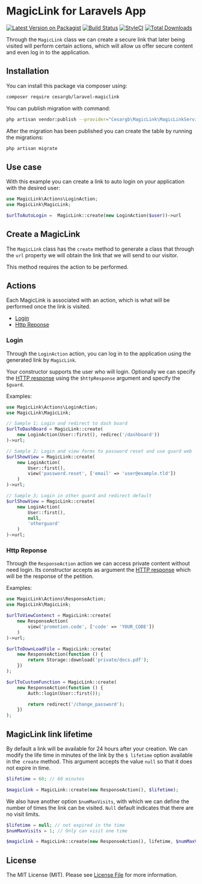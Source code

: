 
# MagicLink for Laravels App

[![Latest Version on Packagist](https://img.shields.io/packagist/v/cesargb/laravel-magiclink.svg?style=flat-square)](https://packagist.org/packages/cesargb/laravel-magiclink)
[![Build Status](https://travis-ci.org/cesargb/laravel-magiclink.svg?branch=2.x)](https://travis-ci.org/cesargb/laravel-magiclink)
[![StyleCI](https://github.styleci.io/repos/98337902/shield?branch=2.x)](https://github.styleci.io/repos/98337902)
[![Total Downloads](https://img.shields.io/packagist/dt/cesargb/laravel-magiclink.svg?style=flat-square)](https://packagist.org/packages/cesargb/laravel-magiclink)

Through the `MagicLink` class we can create a secure link that later
being visited will perform certain actions, which will allow us
offer secure content and even log in to the application.

## Installation

You can install this package via composer using:

```bash
composer require cesargb/laravel-magiclink
```

You can publish migration with command:

```bash
php artisan vendor:publish --provider="Cesargb\MagicLink\MagicLinkServiceProvider" --tag=migrations
```

After the migration has been published you can create the table by running the migrations:

```bash
php artisan migrate
```

## Use case

With this example you can create a link to auto login on your
application with the desired user:

```php
use MagicLink\Actions\LoginAction;
use MagicLink\MagicLink;

$urlToAutoLogin =  MagicLink::create(new LoginAction($user))->url
```

## Create a MagicLink

The `MagicLink` class has the `create` method to generate a class that through
the `url` property we will obtain the link that we will send to our visitor.

This method requires the action to be performed.

## Actions

Each MagicLink is associated with an action, which is what will be performed
once the link is visited.

* [Login](#login)
* [Http Reponse](#httpresponse)

### Login

Through the `LoginAction` action, you can log in to the application using the generated link
by `MagicLink`.

Your constructor supports the user who will login. Optionally we can specify
the [HTTP response](https://laravel.com/docs/master/responses) using the
`$httpResponse` argument and specify the` $guard`.

Examples:

```php
use MagicLink\Actions\LoginAction;
use MagicLink\MagicLink;

// Sample 1; Login and redirect to dash board
$urlToDashBoard = MagicLink::create(
    new LoginAction(User::first(), redirec('/dashboard'))
)->url;

// Sample 2; Login and view forms to password reset and use guard web
$urlShowView = MagicLink::create(
    new LoginAction(
        User::first(),
        view('password.reset', ['email' => 'user@example.tld'])
    )
)->url;

// Sample 3; Login in other guard and redirect default
$urlShowView = MagicLink::create(
    new LoginAction(
        User::first(),
        null,
        'otherguard'
    )
)->url;
```

### Http Reponse

Through the `ResponseAction` action we can access private content without need
login. Its constructor accepts as argument the
[HTTP response](https://laravel.com/docs/master/responses)
which will be the response of the petition.

Examples:

```php
use MagicLink\Actions\ResponseAction;
use MagicLink\MagicLink;

$urlToViewContenct = MagicLink::create(
    new ResponseAction(
        view('promotion.code', ['code' => 'YOUR_CODE'])
    )
)->url;

$urlToDownLoadFile = MagicLink::create(
    new ResponseAction(function () {
        return Storage::download('private/docs.pdf');
    })
);

$urlToCustomFunction = MagicLink::create(
    new ResponseAction(function () {
        Auth::login(User::first());

        return redirect('/change_password');
    })
);
```

## MagicLink link lifetime

By default a link will be available for 24 hours after your creation. We can
modify the life time in minutes of the link by the `$ lifetime` option
available in the` create` method. This argument accepts the value `null` so
that it does not expire in time.

```php
$lifetime = 60; // 60 minutes

$magiclink = MagicLink::create(new ResponseAction(), $lifetime);
```

We also have another option `$numMaxVisits`, with which we can define the
number of times the link can be visited. `Null` default indicates that there
are no visit limits.

```php
$lifetime = null; // not expired in the time
$numMaxVisits = 1; // Only can visit one time

$magiclink = MagicLink::create(new ResponseAction(), lifetime, $numMaxVisits);
```

## License

The MIT License (MIT). Please see [License File](LICENSE.md) for more information.
